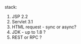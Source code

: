 stack:

1. JSP 2.2
2. Servlet 3.1
3. HTML request - sync or async?
4. JDK - up to 1.8 ?
5. REST or RPC ?
